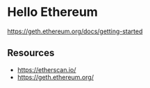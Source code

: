 # Hello Ethereum

https://geth.ethereum.org/docs/getting-started
## Resources

* https://etherscan.io/
* https://geth.ethereum.org/